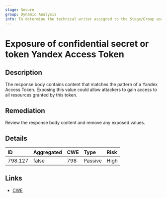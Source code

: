```yaml
---
stage: Secure
group: Dynamic Analysis
info: To determine the technical writer assigned to the Stage/Group associated with this page, see https://about.gitlab.com/handbook/product/ux/technical-writing/#assignments
---
```


# Exposure of confidential secret or token Yandex Access Token

## Description

The response body contains content that matches the pattern of a Yandex Access Token.
Exposing this value could allow attackers to gain access to all resources granted by this token.

## Remediation

Review the response body content and remove any exposed values.

## Details

| ID | Aggregated | CWE | Type | Risk |
|:---|:--------|:--------|:--------|:--------|
| 798.127 | false | 798 | Passive | High |

## Links

- [CWE](https://cwe.mitre.org/data/definitions/798.html)
